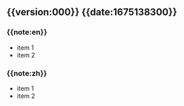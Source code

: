 ## {{version:000}} {{date:1675138300}}

### {{note:en}}
- item 1
- item 2

### {{note:zh}}
- item 1
- item 2